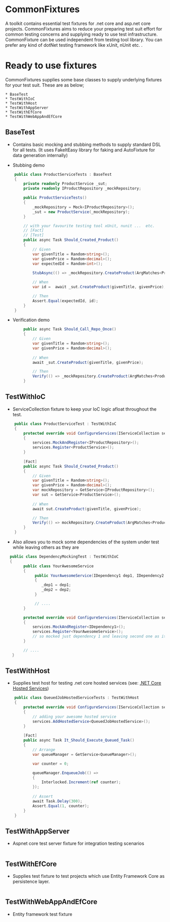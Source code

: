 CommonFixtures
========
A toolkit contains essential test fixtures for .net core and asp.net core projects. CommonFixtures aims 
to reduce your preparing test suit effort for common testing concerns and supplying ready to use test infrastructure.
CommonFixture can be used independent from testing tool library. You can prefer any kind of dotNet testing framework like xUnit, nUnit etc. .

Ready to use fixtures
========
CommonFixtures supplies some base classes to supply underlying fixtures for your test suit. These are as below;
    
    * BaseTest
    * TestWithIoC
    * TestWithHost
    * TestWithAppServer
    * TestWithEfCore
    * TestWithWebAppAndEfCore

## BaseTest 

* Contains basic mocking and stubbing methods to supply standard DSL for all tests. (It uses FakeItEasy library for faking and AutoFixture for data generation internally)

* Stubbing demo
```csharp
    public class ProductServiceTests : BaseTest
    {
        private readonly ProductService _sut;
        private readonly IProductRepository _mockRepository;

        public ProductServiceTests()
        {
            _mockRepository = Mock<IProductRepository>();
            _sut = new ProductService(_mockRepository);
        }

        // with your favourite testing tool xUnit, nunit ...  etc.
        // [Fact]
        // [Test]
        public async Task Should_Created_Product()
        {
            // Given
            var givenTitle = Random<string>();
            var givenPrice = Random<decimal>();
            var expectedId = Random<int>();
            
            StubAsync(() => _mockRepository.CreateProduct(ArgMatches<Product>(x => x.Title == givenTitle && x.Price == givenPrice), ArgIgnore<CancellationToken>()), expectedId);

            // When
            var id =  await _sut.CreateProduct(givenTitle, givenPrice);

            // Then
            Assert.Equal(expectedId, id);
        }
    }
```
* Verification demo
```csharp
        public async Task Should_Call_Repo_Once()
        {
            // Given
            var givenTitle = Random<string>();
            var givenPrice = Random<decimal>();
            
            // When
            await _sut.CreateProduct(givenTitle, givenPrice);

            // Then
            Verify(() => _mockRepository.CreateProduct(ArgMatches<Product>(x => x.Title == givenTitle && x.Price == givenPrice), ArgIgnore<CancellationToken>()), numberOfTimes: 1);
        }
```

## TestWithIoC 

* ServiceCollection fixture to keep your IoC logic afloat throughout the test. 

```csharp
    public class ProductServiceTest : TestWithIoC
    {
        protected override void ConfigureServices(IServiceCollection services)
        {
            services.MockAndRegister<IProductRepository>();
            services.Register<ProductService>();
        }
        
        [Fact]
        public async Task Should_Created_Product()
        {
            // Given
            var givenTitle = Random<string>();
            var givenPrice = Random<decimal>();
            var mockRepository = GetService<IProductRepository>();
            var sut = GetService<ProductService>();
            
            // When
            await sut.CreateProduct(givenTitle, givenPrice);

            // Then
            Verify(() => mockRepository.CreateProduct(ArgMatches<Product>(x => x.Title == givenTitle && x.Price == givenPrice), ArgIgnore<CancellationToken>()), numberOfTimes: 1);
        }
    }
```

* Also allows you to mock some dependencies of the system under test while leaving others as they are
```csharp
  public class DependencyMockingTest : TestWithIoC
  {
        public class YourAwesomeService
        {
             public YourAwesomeService(IDependency1 dep1, IDependency2 dep2)
             {
                _dep1 = dep1;
                _dep2 = dep2;
             }

             // ....
        }

        protected override void ConfigureServices(IServiceCollection services)
        {
            services.MockAndRegister<IDependency1>();
            services.Register<YourAwesomeService>();
            // so mocked just dependency 1 and leaving second one as it is
        }

        // ....
   }
```

## TestWithHost

* Supplies test host for testing .net core hosted services (see: [.NET Core Hosted Services](https://docs.microsoft.com/tr-tr/aspnet/core/fundamentals/host/hosted-services?view=aspnetcore-3.1&tabs=visual-studio))

```csharp
    public class QueuedJobHostedServiceTests : TestWithHost
    {
        protected override void ConfigureServices(IServiceCollection services)
        {
            // adding your awesome hosted service
            services.AddHostedService<QueuedJobHostedService>();
        }
        
        [Fact]
        public async Task It_Should_Execute_Queued_Task()
        {
            // Arrange
            var queueManager = GetService<QueueManager>();

            var counter = 0;

            queueManager.EnqueueJob(() =>
            {
                Interlocked.Increment(ref counter);
            });
            
            // Assert
            await Task.Delay(300);
            Assert.Equal(1, counter);
        }
    }
```

## TestWithAppServer 

* Aspnet core test server fixture for integration testing scenarios

```csharp
```

## TestWithEfCore 

* Supplies test fixture to test projects which use Entity Framework Core as persistence layer.

```csharp
```

## TestWithWebAppAndEfCore 

* Entity framework test fixture 

```csharp
```



